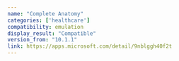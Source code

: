 ```yaml
---
name: "Complete Anatomy"
categories: ['healthcare']
compatibility: emulation
display_result: "Compatible"
version_from: "10.1.1"
link: https://apps.microsoft.com/detail/9nblggh40f2t
---
```


